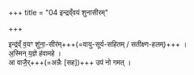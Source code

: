 +++
title = "04 इन्द्रव्ँवयं शुनासीरम्"

+++

इन्द्र॑व्ँ व॒यꣳ शु॑ना॒-सीर॑म्+++(=वायु-सूर्य-सहितम् / सतीक्ष्ण-हलम्)+++ ।  
अ॒स्मिन् य॒ज्ञे ह॑वामहे ।  
आ वाजै॒र्+++(=अन्नैः [सह])+++ उप॑ नो गमत् ।
